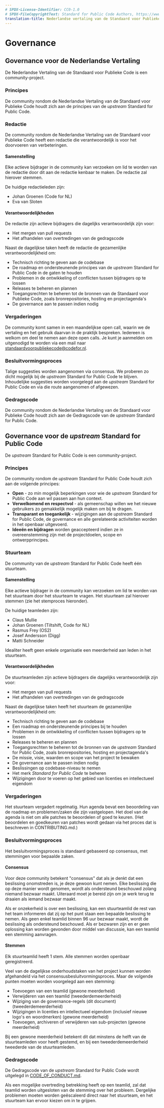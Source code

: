 ```yaml
---
# SPDX-License-Identifier: CC0-1.0
# SPDX-FileCopyrightText: Standard for Public Code Authors, https://www.standardforpubliccode.org/AUTHORS.html
translation-title: Nederlandse vertaling van de Standaard voor Publieke Code
---
```


# Governance

## Governance voor de Nederlandse Vertaling

De Nederlandse Vertaling van de Standaard voor Publieke Code is een community-project.

### Principes

De community rondom de Nederlandse Vertaling van de Standaard voor Publieke Code houdt zich aan de principes van de *upstream* Standard for Public Code.

### Redactie

De community rondom de Nederlandse Vertaling van de Standaard voor Publieke Code heeft een redactie die verantwoordelijk is voor het doorvoeren van verbeteringen. 

#### Samenstelling
Elke actieve bijdrager in de community kan verzoeken om lid te worden van de redactie door dit aan de redactie kenbaar te maken. De redactie zal hierover stemmen.

De huidige redactieleden zijn:

- Johan Groenen (Code for NL)
- Eva van Sloten

#### Verantwoordelijkheden

De redactie zijn actieve bijdragers die dagelijks verantwoordelijk zijn voor:

- Het mergen van pull requests
- Het afhandelen van overtredingen van de gedragscode

Naast de dagelijkse taken heeft de redactie de gezamenlijke verantwoordelijkheid om:

- Technisch richting te geven aan de codebase
- De roadmap en ondersteunende principes van de *upstream* Standard for Public Code in de gaten te houden
- Problemen in de ontwikkeling of conflicten tussen bijdragers op te lossen
- Releases te beheren en plannen
- Toegangsrechten te beheren tot de bronnen van de Standaard voor Publieke Code, zoals bronrepositories, hosting en projectagenda's
- De governance aan te passen indien nodig

### Vergaderingen

De community komt samen in een maandelijkse open call, waarin we de vertaling en het gebruik daarvan in de praktijk bespreken. Iedereen is welkom om deel te nemen aan deze open calls. Je kunt je aanmelden om uitgenodigd te worden via een mail naar <standaardvoorpubliekecode@codefor.nl>.

### Besluitvormingsproces

Talige suggesties worden aangenomen via consensus. We proberen zo dicht mogelijk bij de *upstream* Standard for Public Code te blijven. Inhoudelijke suggesties worden voorgelegd aan de *upstream* Standard for Public Code en via die route aangenomen of afgewezen.

### Gedragscode

De community rondom de Nederlandse Vertaling van de Standaard voor Publieke Code houdt zich aan de Gedragscode van de *upstream* Standard for Public Code.

## Governance voor de *upstream* Standard for Public Code

De *upstream* Standard for Public Code is een community-project.

### Principes
De community rondom de *upstream* Standard for Public Code houdt zich aan de volgende principes:

- **Open** - zo min mogelijk beperkingen voor wie de *upstream* Standard for Public Code aan wil passen aan hun context.
- **Verwelkomend en respectvol** - als gemeenschap willen we het nieuwe gebruikers zo gemakkelijk mogelijk maken om bij te dragen.
- **Transparant en toegankelijk** - wijzigingen aan de *upstream* Standard for Public Code, de governance en alle gerelateerde activiteiten worden in het openbaar uitgevoerd.
- **Ideeën en bijdragen** worden geaccepteerd indien ze in overeenstemming zijn met de projectdoelen, scope en ontwerpprincipes.

### Stuurteam

De community van de *upstream* Standard for Public Code heeft één stuurteam.

#### Samenstelling
Elke actieve bijdrager in de community kan verzoeken om lid te worden van het stuurteam door het stuurteam te vragen. Het stuurteam zal hierover stemmen (zie het stemproces hieronder).

De huidige teamleden zijn:

- Claus Mullie
- Johan Groenen (Tiltshift, Code for NL)
- Rasmus Frey (OS2)
- Josef Andersson (Digg)
- Matti Schneider

Idealiter heeft geen enkele organisatie een meerderheid aan leden in het stuurteam.

#### Verantwoordelijkheden
De stuurteamleden zijn actieve bijdragers die dagelijks verantwoordelijk zijn voor:

- Het mergen van pull requests
- Het afhandelen van overtredingen van de gedragscode

Naast de dagelijkse taken heeft het stuurteam de gezamenlijke verantwoordelijkheid om:

- Technisch richting te geven aan de codebase
- Een roadmap en ondersteunende principes bij te houden
- Problemen in de ontwikkeling of conflicten tussen bijdragers op te lossen
- Releases te beheren en plannen
- Toegangsrechten te beheren tot de bronnen van de *upstream* Standard for Public Code, zoals bronrepositories, hosting en projectagenda's
- De missie, visie, waarden en scope van het project te bewaken
- De governance aan te passen indien nodig
- Beslissingen op codebase-niveau te nemen
- Het merk *Standard for Public Code* te beheren
- Wijzigingen door te voeren op het gebied van licenties en intellectueel eigendom

### Vergaderingen
Het stuurteam vergadert regelmatig. Hun agenda bevat een beoordeling van de roadmap en problemen/zaken die zijn vastgelopen. Het doel van de agenda is niet om alle patches te beoordelen of goed te keuren. (Het beoordelen en goedkeuren van patches wordt gedaan via het proces dat is beschreven in CONTRIBUTING.md.)

### Besluitvormingsproces
Het besluitvormingsproces is standaard gebaseerd op consensus, met stemmingen voor bepaalde zaken.

#### Consensus
Voor deze community betekent "consensus" dat als je denkt dat een beslissing onomstreden is, je deze gewoon kunt nemen. Elke beslissing die op deze manier wordt genomen, wordt als ondersteund beschouwd zolang niemand bezwaar maakt. Uiteraard moet je bereid zijn om je werk terug te draaien als iemand bezwaar maakt.

Als er onzekerheid is over een beslissing, kan een stuurteamlid de rest van het team informeren dat zij op het punt staan een bepaalde beslissing te nemen. Als geen enkel teamlid binnen 96 uur bezwaar maakt, wordt de beslissing als ondersteund beschouwd. Als er bezwaren zijn en er geen oplossing kan worden gevonden door middel van discussie, kan een teamlid een stemming aanvragen.

#### Stemmen
Elk stuurteamlid heeft 1 stem. Alle stemmen worden openbaar geregistreerd.

Veel van de dagelijkse onderhoudstaken van het project kunnen worden afgehandeld via het consensusbesluitvormingsproces. Maar de volgende punten moeten worden voorgelegd aan een stemming:

- Toevoegen van een teamlid (gewone meerderheid)
- Verwijderen van een teamlid (tweederdemeerderheid)
- Wijziging van de governance-regels (dit document) (tweederdemeerderheid)
- Wijzigingen in licenties en intellectueel eigendom (inclusief nieuwe logo's en woordmerken) (gewone meerderheid)
- Toevoegen, archiveren of verwijderen van sub-projecten (gewone meerderheid)

Bij een gewone meerderheid betekent dit dat minstens de helft van de stuurteamleden voor heeft gestemd, en bij een tweederdemeerderheid tweederde van de stuurteamleden.

### Gedragscode
De Gedragscode van de *upstream* Standard for Public Code wordt uitgelegd in [CODE_OF_CONDUCT.md](CODE_OF_CONDUCT.md).

Als een mogelijke overtreding betrekking heeft op een teamlid, zal dat teamlid worden uitgesloten van de stemming over het probleem. Dergelijke problemen moeten worden geëscaleerd direct naar het stuurteam, en het stuurteam kan ervoor kiezen om in te grijpen.